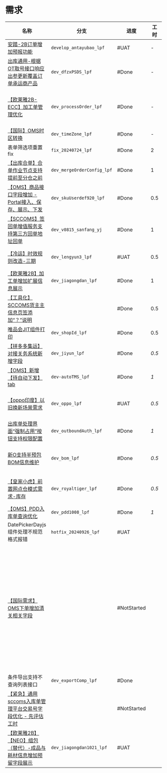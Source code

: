 # 需求

| 名称                                                                                                                                                            | 分支                         | 进度          | 工时    | 事项                              | 备注                |
| ------------------------------------------------------------------------------------------------------------------------------------------------------------- | -------------------------- | ----------- | ----- | ------------------------------- | ----------------- |
| [安踏-2B订单增加预报功能](https://sfyun-sit.sf-express.com/console/sfcicd/work/issueDetail/story?issueId=2136646&projectId=1832&iterativeId=38678)                      | `develop_antayubao_lpf`    | #UAT        | -     |                                 |                   |
| [出库通用-根据OT取号接口响应出参更新覆盖订单承运商产品](https://confluence.sf-express.com/pages/viewpage.action?pageId=405158442)                                                      | `dev_dfzxPSDS_lpf`         | #Done       | -     |                                 |                   |
| [【欧莱雅2B-ECC】加工单管理优化](https://sfyun-sit.sf-express.com/console/sfcicd/work/issueDetail/story?issueId=2456688&projectId=1832&iterativeId=46490)                 | `dev_processOrder_lpf`     | #Done       | -     | 欧莱雅华南 CDC 项目支持（专项成本）-KJ24047309 |                   |
| [【国际】OMS时区转换](https://sfyun-sit.sf-express.com/console/sfcicd/work/issueDetail/story?issueId=2406462&projectId=1832&iterativeId=46490)                        | `dev_timeZone_lpf`         | #Done       | -     | 国际供应链底盘建设                       |                   |
| 表单筛选项重置 fix                                                                                                                                                   | `fix_20240724_lpf`         | #Done       | 2     | 底盘架构治理                          |                   |
| [【出库合单】合单作业节点支持提前至分仓之前](https://confluence.sf-express.com/pages/viewpage.action?pageId=414015173)                                                             | `dev_mergeOrderConfig_lpf` | #Done       | 1     | 区域日常运维 -KJ24019708              |                   |
| [【OMS】商品接口字段增加 - Portal接入、保存、展示、下发](https://sfyun-sit.sf-express.com/console/sfcicd/work/issueDetail/story?issueId=2512885&projectId=1832&iterativeId=47520)  | `dev_skuUserdef920_lpf`    | #Done       | 0.5   | 汤臣倍健武汉仓项目支持                     |                   |
| [【SCCOMS】签回单增值服务支持第三方回单地址回单](https://sfyun-sit.sf-express.com/console/sfcicd/work/issueDetail/story?issueId=2510378&projectId=1832&iterativeId=47520 )        | `dev_v0815_sanfang_yj`     | #Done       | 1     | 区域日常运维 -KJ24019708              |                   |
| [【冷运】时效规则改造-三期](https://sfyun-sit.sf-express.com/console/sfcicd/work/issueDetail/story?issueId=2525031&projectId=1832&iterativeId=47769 )                     | `dev_lengyun3_lpf`         | #UAT        | 0.5   | 冷运仓储产品项目 -KJ23121497            |                   |
| [【欧莱雅2B】加工单增加扩展信息展示](https://sfyun-sit.sf-express.com/console/sfcicd/work/issueDetail/story?issueId=2524443&projectId=1832&iterativeId=47782)                 | `dev_jiagongdan_lpf`       | #Done       | 1     | 欧莱雅仓配一体建设 -KJ24016472           |                   |
| [【工具化】SCCOMS货主主信息页签添加“？”说明](https://sfyun-sit.sf-express.com/console/sfcicd/work/issueDetail/story?issueId=2512866&projectId=1832&iterativeId=46601 )         |                            | #Done       | 0.5   | 客户接入工具化 -KJ24012732             |                   |
| [唯品会JIT组件打印](https://sfyun-sit.sf-express.com/console/sfcicd/work/issueDetail/story?issueId=2530078&projectId=1832&iterativeId=47769&VNK=6c4753bd)            | `dev_shopId_lpf`           | #Done       | 0.5   | 总部 O 线日常迭代及运维                   |                   |
| [【拼多多集运】对接关务系统新增字段](https://sfyun-sit.sf-express.com/console/sfcicd/work/issueDetail/story?issueId=2537303&projectId=1832&iterativeId=47782&VNK=14b80f98)     | `dev_jiyun_lpf`            | #Done       | *0.5* | 拼多多&天猫集运业务支持                    |                   |
| [【OMS】新增【待自动下发】tab](https://sfyun-sit.sf-express.com/console/sfcicd/work/issueDetail/story?issueId=2529600&projectId=1832&iterativeId=48749)                  | `dev-autoTMS_lpf`          | #Done       | *1*   | 总部 O 线日常迭代及运维 -KJ24015191       |                   |
| [【oppo印度】以旧换新场景需求](https://sfyun-sit.sf-express.com/console/sfcicd/work/issueDetail/story?issueId=2552452&projectId=1832)                                     | `dev_oppo_lpf`             | #UAT        | *0.5* | 亚洲大区供应链仓配项目赋能及交付 -KJ24017704    |                   |
| [出库单处理界面“强制占用”按钮支持权限配置](https://sfyun-sit.sf-express.com/console/sfcicd/work/issueDetail/story?issueId=2590260&projectId=1832&iterativeId=48748)              | `dev_outboundAuth_lpf`     | #Done       | *1*   | 存量 KA 项目日常运维 -KJ24017150        |                   |
| [新O支持半预包BOM信息维护](https://sfyun-sit.sf-express.com/console/sfcicd/work/issueDetail/story?issueId=2580871&projectId=1832&iterativeId=48749&VNK=4b7df86b)        | `dev_bom_lpf`              | #Done       | *0.5* |                                 | *9 月没填*           |
| [【皇家小虎】前置网点仓模式需求-库存](https://sfyun-sit.sf-express.com/console/sfcicd/work/issueDetail/story?issueId=2586529&projectId=1832&iterativeId=48749&VNK=82443e19)    | `dev_royaltiger_lpf`       | #Done       | *0.5* |                                 | *9 月没填*           |
| [【OMS】PDD入库单查询优化](https://sfyun-sit.sf-express.com/console/sfcicd/work/issueDetail/story?issueId=2615019&projectId=1832&iterativeId=49168)                    | `dev_pdd1008_lpf`          | #Done       | *1*   |                                 |                   |
| DatePickerDayjs组件处理不规范格式报错                                                                                                                                    | `hotfix_20240926_lpf`      | #UAT        |       |                                 |                   |
| [【国际需求】OMS下单增加清关相关字段](https://sfyun-sit.sf-express.com/console/sfcicd/work/issueDetail/story?issueId=2578816&projectId=1832&iterativeId=49108)                |                            | #NotStarted |       |                                 | 是否可以优化一下整个订单创建的逻辑 |
| 条件导出支持不查询列表接口                                                                                                                                                 | `dev_exportComp_lpf`       | #Done       |       |                                 |                   |
| [【紧急】通用sccoms入库单管理平台交易号字段优化 - 先评估工时](https://sfyun-sit.sf-express.com/console/sfcicd/work/issueDetail/story?issueId=2623766&projectId=1832)                   |                            | #NotStarted |       |                                 |                   |
| [【欧莱雅2B】【NEO】组包（替代）-成品与耗材信息增加预留字段展示](https://sfyun-sit.sf-express.com/console/sfcicd/work/issueDetail/story?issueId=2641180&projectId=1832&iterativeId=50369) | `dev_jiagongdan1021_lpf`   | #UAT        |       |                                 |                   |
